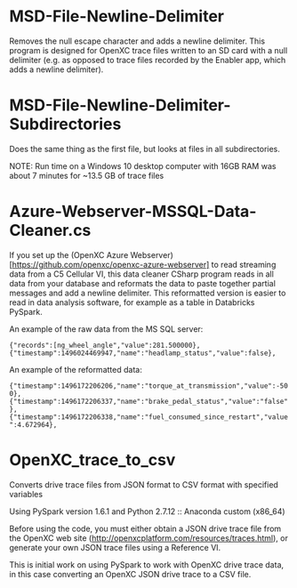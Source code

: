 # MSD-File-Newline-Delimiter

Removes the null escape character and adds a newline delimiter. This program is designed for OpenXC trace files written to an SD card with a null delimiter (e.g. as opposed to trace files recorded by the Enabler app, which adds a newline delimiter).    

# MSD-File-Newline-Delimiter-Subdirectories

Does the same thing as the first file, but looks at files in all subdirectories. 

NOTE: Run time on a Windows 10 desktop computer with 16GB RAM was about 7 minutes for ~13.5 GB of trace files

# Azure-Webserver-MSSQL-Data-Cleaner.cs

If you set up the (OpenXC Azure Webserver)[https://github.com/openxc/openxc-azure-webserver] to read streaming data from a C5 Cellular VI, this data cleaner CSharp program reads in all data from your database and reformats the data to paste together partial messages and add a newline delimiter. This reformatted version is easier to read in data analysis software, for example as a table in Databricks PySpark. 

An example of the raw data from the MS SQL server: 

`{"records":[ng_wheel_angle","value":281.500000},{"timestamp":1496024469947,"name":"headlamp_status","value":false},`

An example of the reformatted data:

`{"timestamp":1496172206206,"name":"torque_at_transmission","value":-500},
{"timestamp":1496172206337,"name":"brake_pedal_status","value":"false"},
{"timestamp":1496172206338,"name":"fuel_consumed_since_restart","value":4.672964},`

# OpenXC_trace_to_csv

Converts drive trace files from JSON format to CSV format with specified variables

Using PySpark version 1.6.1 and Python 2.7.12 :: Anaconda custom (x86_64)

Before using the code, you must either obtain a JSON drive trace file from the OpenXC web site (http://openxcplatform.com/resources/traces.html), or generate your own JSON trace files using a Reference VI. 

This is initial work on using PySpark to work with OpenXC drive trace data, in this case converting an OpenXC JSON drive trace to a CSV file. 
